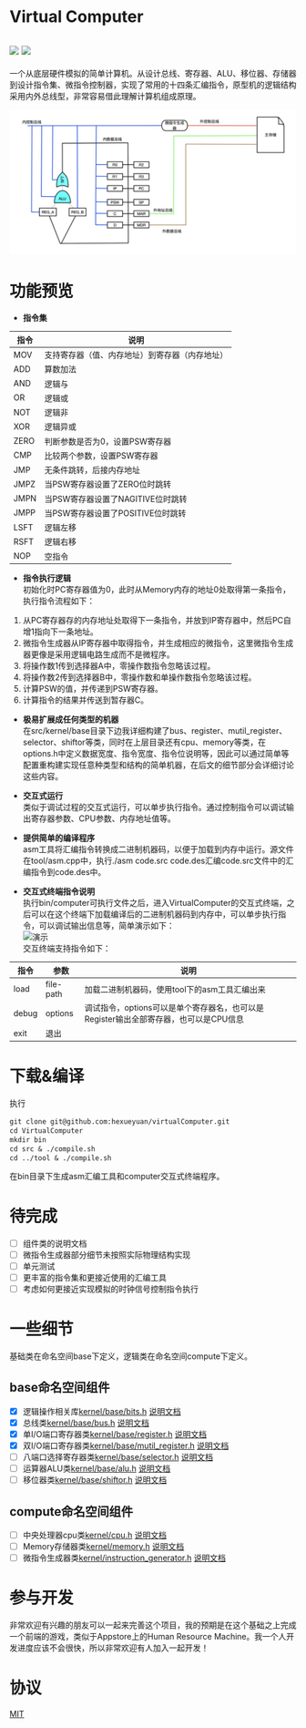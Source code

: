 # Virtual Computer

[![](https://img.shields.io/dub/l/vibe-d.svg)](https://github.com/hexueyuan/virtualComputer/blob/v0.01/LICENSE)
![](https://img.shields.io/sonar/4.2/http/sonar.petalslink.com/org.ow2.petals%3Apetals-se-ase/coverage.svg)
---
一个从底层硬件模拟的简单计算机。从设计总线、寄存器、ALU、移位器、存储器到设计指令集、微指令控制器，实现了常用的十四条汇编指令，原型机的逻辑结构采用内外总线型，非常容易借此理解计算机组成原理。

![原型设计](document/image/yuanxing.png)

# 功能预览
* **指令集**  

指令         |说明             
-------------|--------------  
MOV|支持寄存器（值、内存地址）到寄存器（内存地址）  
ADD|算数加法  
AND|逻辑与  
OR|逻辑或  
NOT|逻辑非  
XOR|逻辑异或  
ZERO|判断参数是否为0，设置PSW寄存器  
CMP|比较两个参数，设置PSW寄存器  
JMP|无条件跳转，后接内存地址  
JMPZ|当PSW寄存器设置了ZERO位时跳转  
JMPN|当PSW寄存器设置了NAGITIVE位时跳转  
JMPP|当PSW寄存器设置了POSITIVE位时跳转  
LSFT|逻辑左移  
RSFT|逻辑右移  
NOP|空指令  

* **指令执行逻辑**  
初始化时PC寄存器值为0，此时从Memory内存的地址0处取得第一条指令，执行指令流程如下：  
1. 从PC寄存器存的内存地址处取得下一条指令，并放到IP寄存器中，然后PC自增1指向下一条地址。  
2. 微指令生成器从IP寄存器中取得指令，并生成相应的微指令，这里微指令生成器更像是采用逻辑电路生成而不是微程序。 
3. 将操作数1传到选择器A中，零操作数指令忽略该过程。  
4. 将操作数2传到选择器B中，零操作数和单操作数指令忽略该过程。  
5. 计算PSW的值，并传递到PSW寄存器。  
6. 计算指令的结果并传送到暂存器C。  

* **极易扩展成任何类型的机器**  
在src/kernel/base目录下边我详细构建了bus、register、mutil_register、selector、shiftor等类，同时在上层目录还有cpu、memory等类，在options.h中定义数据宽度、指令宽度、指令位说明等，因此可以通过简单等配置重构建实现任意种类型和结构的简单机器，在后文的细节部分会详细讨论这些内容。

* **交互式运行**  
类似于调试过程的交互式运行，可以单步执行指令。通过控制指令可以调试输出寄存器参数、CPU参数、内存地址值等。  

* **提供简单的编译程序**  
asm工具将汇编指令转换成二进制机器码，以便于加载到内存中运行。源文件在tool/asm.cpp中，执行./asm code.src code.des汇编code.src文件中的汇编指令到code.des中。  

* **交互式终端指令说明**  
执行bin/computer可执行文件之后，进入VirtualComputer的交互式终端，之后可以在这个终端下加载编译后的二进制机器码到内存中，可以单步执行指令，可以调试输出信息等，简单演示如下：  
![演示](document/image/yanshi.gif)  
交互终端支持指令如下：  

指令|参数|说明  
---|---|---  
load|file-path|加载二进制机器码，使用tool下的asm工具汇编出来  
debug|options|调试指令，options可以是单个寄存器名，也可以是Register输出全部寄存器，也可以是CPU信息  
exit|退出  

# 下载&编译  
执行
```
git clone git@github.com:hexueyuan/virtualComputer.git
cd VirtualComputer
mkdir bin
cd src & ./compile.sh
cd ../tool & ./compile.sh
```  
在bin目录下生成asm汇编工具和computer交互式终端程序。  

# 待完成  

- [ ] 组件类的说明文档
- [ ] 微指令生成器部分细节未按照实际物理结构实现
- [ ] 单元测试
- [ ] 更丰富的指令集和更接近使用的汇编工具
- [ ] 考虑如何更接近实现模拟的时钟信号控制指令执行  

# 一些细节
基础类在命名空间base下定义，逻辑类在命名空间compute下定义。  

## base命名空间组件

- [x] 逻辑操作相关库[kernel/base/bits.h](src/kernel/base/bits.h) [说明文档](document/Bits.md)
- [x] 总线类[kernel/base/bus.h](src/kernel/base/bus.h) [说明文档](document/Bus.md)
- [x] 单I/O端口寄存器类[kernel/base/register.h](src/kernel/base/register.h) [说明文档](document/Register.md)
- [x] 双I/O端口寄存器类[kernel/base/mutil_register.h](src/kernel/base/mutil_register.h) [说明文档](document/Mutil_register.md)
- [ ] 八端口选择寄存器类[kernel/base/selector.h](src/kernel/base/selector.h) [说明文档](.)
- [ ] 运算器ALU类[kernel/base/alu.h](src/kernel/base/alu.h) [说明文档](.)
- [ ] 移位器类[kernel/base/shiftor.h](src/kernel/base/shiftor.h) [说明文档](.)

## compute命名空间组件

- [ ] 中央处理器cpu类[kernel/cpu.h](src/kernel/cpu.h) [说明文档](.)
- [ ] Memory存储器类[kernel/memory.h](src/kernel.h) [说明文档](.)
- [ ] 微指令生成器类[kernel/instruction_generator.h](src/kernel/instruction_generator.h) [说明文档](.)

# 参与开发
非常欢迎有兴趣的朋友可以一起来完善这个项目，我的预期是在这个基础之上完成一个前端的游戏，类似于Appstore上的Human Resource Machine。我一个人开发进度应该不会很快，所以非常欢迎有人加入一起开发！

# 协议
[MIT](LICENSE)
